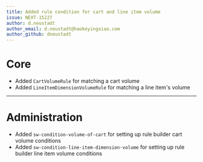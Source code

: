 ```yaml
---
title: Added rule condition for cart and line item volume
issue: NEXT-15227
author: d.neustadt
author_email: d.neustadt@haokeyingxiao.com 
author_github: dneustadt
---
```

# Core
* Added `CartVolumeRule` for matching a cart volume
* Added `LineItemDimensionVolumeRule` for matching a line item's volume
___
# Administration
* Added `sw-condition-volume-of-cart` for setting up rule builder cart volume conditions
* Added `sw-condition-line-item-dimension-volume` for setting up rule builder line item volume conditions
